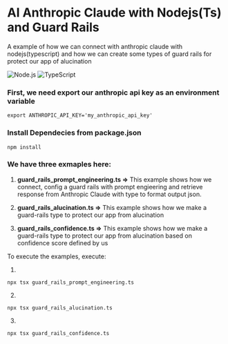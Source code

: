 # AI Anthropic Claude with Nodejs(Ts) and Guard Rails

A example of how we can connect with anthropic claude with nodejs(typescript) and how we can create some types of guard rails for  protect our app of alucination


![Node.js](https://img.shields.io/badge/Node.js-22.x-339933?logo=node.js&logoColor=white&style=for-the-badge)
![TypeScript](https://img.shields.io/badge/TypeScript-5.9.x-3178C6?logo=typescript&logoColor=white&style=for-the-badge)

### First, we need export our anthropic api key as an environment variable

```
export ANTHROPIC_API_KEY='my_anthropic_api_key'

```


### Install Dependecies from package.json

```
npm install

```


### We have three exmaples here:

1. **guard_rails_prompt_engineering.ts =>** This example shows how we connect, config a guard rails with prompt engieering and retrieve response from Anthropic Claude with type to format output json.

2. **guard_rails_alucination.ts =>**  This example shows how we make a guard-rails type to protect our app from alucination

3. **guard_rails_confidence.ts =>** This example shows how we make a guard-rails type to protect our app from alucination based on confidence score defined by us

To execute the examples, execute:

1.
```
npx tsx guard_rails_prompt_engineering.ts 
```

2.
```
npx tsx guard_rails_alucination.ts 
```

3.
```
npx tsx guard_rails_confidence.ts
```